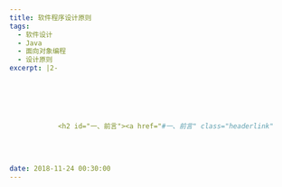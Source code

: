 ```yaml
---
title: 软件程序设计原则
tags:
  - 软件设计
  - Java
  - 面向对象编程
  - 设计原则
excerpt: |2-

      
        
        
          
          
            <h2 id="一、前言"><a href="#一、前言" class="headerlink"
          
        
      
      
date: 2018-11-24 00:30:00
---
```



<!-- more -->
